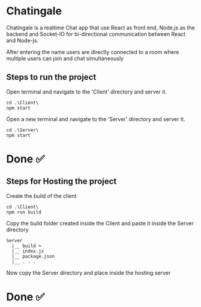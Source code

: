 # Chatingale

Chatingale is a realtime Chat app that use React as front end, Node.js as the backend and Socket-IO for bi-directional communication between React and Node-js.

After entering the name users are directly connected to a room where multiple users can
join and chat simultaneously

## Steps to run the project

Open terminal and navigate to the 'Client' directory and server it.
```
cd .\Client\
npm start
```

Open a new terminal and navigate to the 'Server' directory and server it.
```
cd .\Server\
npm start
```

# Done ✅


## Steps for Hosting the project

Create the build of the client 
```
cd .\Client\
npm run build
```

Copy the build folder created inside the Client and paste it inside the Server directory
```
Server
  |__ build ⬅️
  |__ index.js
  |__ package.json
  |__ . . . 
```

Now copy the Server directory and place inside the hosting server 

# Done ✅

